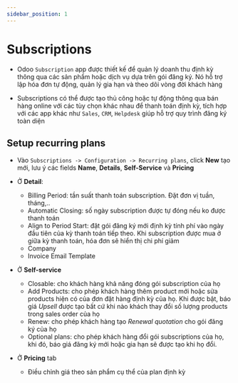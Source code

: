 ```yaml
---
sidebar_position: 1
---
```


# Subscriptions

- Odoo `Subscription` app được thiết kế để quản lý doanh thu định kỳ thông qua các sản phẩm hoặc dịch vụ dựa trên gói đăng ký.
  Nó hỗ trợ lập hóa đơn tự động, quản lý gia hạn và theo dõi vòng đời khách hàng

- Subscriptions có thể được tạo thủ công hoặc tự động thông qua bán hàng online với các tùy chọn khác nhau để thanh toán định kỳ, tích hợp với các app
  khác như `Sales`, `CRM`, `Helpdesk` giúp hỗ trợ quy trình đăng ký toàn diện

## Setup recurring plans

- Vào `Subscriptions -> Configuration -> Recurring plans`, click **New** tạo mới, lưu ý các fields **Name**, **Details**, **Self-Service** và **Pricing**

- Ở **Detail**:
  - Billing Period: tần suất thanh toán subscription. Đặt đơn vị tuần, tháng,..
  - Automatic Closing: số ngày subscription được tự đóng nếu ko được thanh toán
  - Align to Period Start: đặt gói đăng ký mới định kỳ tính phí vào ngày đầu tiên của kỳ thanh toán tiếp theo. Khi subscription được
    mua ở giữa kỳ thanh toán, hóa đơn sẽ hiển thị chi phí giảm
  - Company
  - Invoice Email Template

- Ở **Self-service**
  - Closable: cho khách hàng khả năng đóng gói subscription của họ
  - Add Products: cho phép khách hàng thêm product mới hoặc sửa products hiện có của đơn đặt hàng định kỳ của họ. Khi được bật, báo giá _Upsell_
    được tạo bất cứ khi nào khách thay đổi số lượng products trong sales order của họ
  - Renew: cho phép khách hàng tạo _Renewal quotation_ cho gói đăng ký của họ
  - Optional plans: cho phép khách hàng đổi gói subscriptions của họ, khi đó, báo giá đăng ký mới hoặc gia hạn sẽ được tạo khi họ đổi.

- Ở **Pricing** tab
  - Điều chỉnh giá theo sản phẩm cụ thể của plan định kỳ
